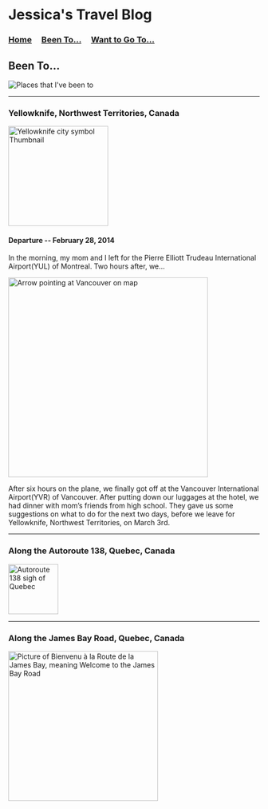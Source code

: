 # Jessica's Travel Blog

### [Home](./home.md) &nbsp;&nbsp;&nbsp; [Been To...](./beenTo.md) &nbsp;&nbsp;&nbsp; [Want to Go To...](./wantToGoTo.md)

## Been To...

<img src="https://photos-3.dropbox.com/t/2/AADlM9Xdzin7eGGLGc0gykJBgD3qU-u6AfpZXf-1vfh6ww/12/208517981/jpeg/32x32/3/1502920800/0/2/Photo%20Aug%2016%2C%201%2011%2025%20PM.jpg/ELKJqp0BGKcPIAcoBw/wOThxxw1_I__GYeCTcNsOIkSKgIDNRCiTN2IDMS_eYQ?dl=0&size=1024x768&size_mode=3" alt="Places that I've been to" title="Places that I've been to">

-------

### Yellowknife, Northwest Territories, Canada
<img src="https://upload.wikimedia.org/wikipedia/en/thumb/6/69/City_of_Yellowknife_CoA.svg/1024px-City_of_Yellowknife_CoA.svg.png" alt="Yellowknife city symbol Thumbnail" title="Yellowknife city symbol Thumbnail" width=200>

#### Departure -- February 28, 2014

In the morning, my mom and I left for the Pierre Elliott Trudeau International Airport(YUL) of Montreal. Two hours after, we…

<img src="https://qph.ec.quoracdn.net/main-qimg-95e96d7c721fd134249602258beb746d" alt="Arrow pointing at Vancouver on map" title="Arrow pointing at Vancouver on map" width=400>

After six hours on the plane, we finally got off at the Vancouver International Airport(YVR) of Vancouver. After putting down our luggages at the hotel, we had dinner with mom’s friends from high school. They gave us some suggestions on what to do for the next two days, before we leave for Yellowknife, Northwest Territories, on March 3rd.


-------

### Along the Autoroute 138, Quebec, Canada
<img src="http://www.autoroutes.info/autoroutes/138.gif" alt="Autoroute 138 sigh of Quebec" title="Autoroute 138 sigh of Quebec" width=100>

-------

### Along the James Bay Road, Quebec, Canada
<img src="http://gingerich.net/wp-content/uploads/Trips/2012%20James%20Bay/Welcome-sign.jpg" alt="Picture of Bienvenu à la Route de la James Bay, meaning Welcome to the James Bay Road" title="Picture of Bienvenu à la Route de la James Bay, meaning Welcome to the James Bay Road" width=300>
